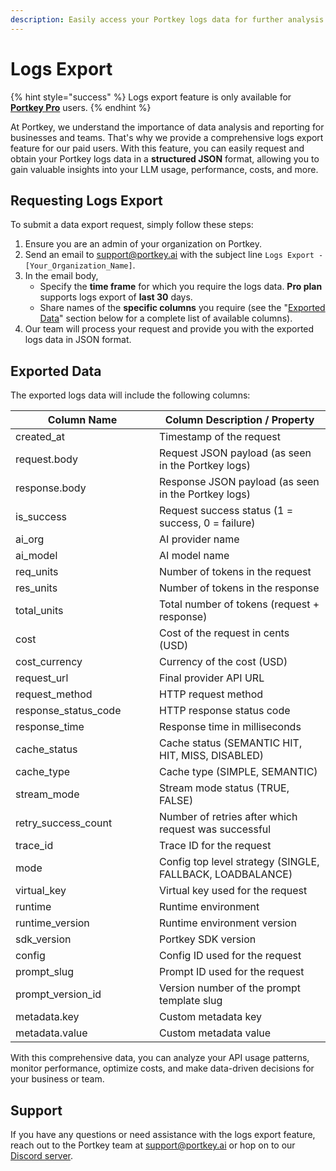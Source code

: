 ```yaml
---
description: Easily access your Portkey logs data for further analysis and reporting
---
```


# Logs Export

{% hint style="success" %}
Logs export feature is only available for [**Portkey Pro**](https://portkey.ai/pricing) users.
{% endhint %}

At Portkey, we understand the importance of data analysis and reporting for businesses and teams. That's why we provide a comprehensive logs export feature for our paid users. With this feature, you can easily request and obtain your Portkey logs data in a **structured JSON** format, allowing you to gain valuable insights into your LLM usage, performance, costs, and more.

## Requesting Logs Export

To submit a data export request, simply follow these steps:

1. Ensure you are an admin of your organization on Portkey.
2. Send an email to [support@portkey.ai](mailto:support@portkey.ai) with the subject line `Logs Export - [Your_Organization_Name]`.
3. In the email body,
   * Specify the **time frame** for which you require the logs data. **Pro plan** supports logs export of **last 30** days.
   * Share names of the **specific columns** you require (see the "[Exported Data](logs-export.md#exported-data)" section below for a complete list of available columns).
4. Our team will process your request and provide you with the exported logs data in JSON format.

## Exported Data

The exported logs data will include the following columns:

<table><thead><tr><th width="214">Column Name</th><th>Column Description / Property</th></tr></thead><tbody><tr><td>created_at</td><td>Timestamp of the request</td></tr><tr><td>request.body</td><td>Request JSON payload (as seen in the Portkey logs)</td></tr><tr><td>response.body</td><td>Response JSON payload (as seen in the Portkey logs)</td></tr><tr><td>is_success</td><td>Request success status (1 = success, 0 = failure)</td></tr><tr><td>ai_org</td><td>AI provider name</td></tr><tr><td>ai_model</td><td>AI model name</td></tr><tr><td>req_units</td><td>Number of tokens in the request</td></tr><tr><td>res_units</td><td>Number of tokens in the response</td></tr><tr><td>total_units</td><td>Total number of tokens (request + response)</td></tr><tr><td>cost</td><td>Cost of the request in cents (USD)</td></tr><tr><td>cost_currency</td><td>Currency of the cost (USD)</td></tr><tr><td>request_url</td><td>Final provider API URL</td></tr><tr><td>request_method</td><td>HTTP request method</td></tr><tr><td>response_status_code</td><td>HTTP response status code</td></tr><tr><td>response_time</td><td>Response time in milliseconds</td></tr><tr><td>cache_status</td><td>Cache status (SEMANTIC HIT, HIT, MISS, DISABLED)</td></tr><tr><td>cache_type</td><td>Cache type (SIMPLE, SEMANTIC)</td></tr><tr><td>stream_mode</td><td>Stream mode status (TRUE, FALSE)</td></tr><tr><td>retry_success_count</td><td>Number of retries after which request was successful</td></tr><tr><td>trace_id</td><td>Trace ID for the request</td></tr><tr><td>mode</td><td>Config top level strategy (SINGLE, FALLBACK, LOADBALANCE)</td></tr><tr><td>virtual_key</td><td>Virtual key used for the request</td></tr><tr><td>runtime</td><td>Runtime environment</td></tr><tr><td>runtime_version</td><td>Runtime environment version</td></tr><tr><td>sdk_version</td><td>Portkey SDK version</td></tr><tr><td>config</td><td>Config ID used for the request</td></tr><tr><td>prompt_slug</td><td>Prompt ID used for the request</td></tr><tr><td>prompt_version_id</td><td>Version number of the prompt template slug</td></tr><tr><td>metadata.key</td><td>Custom metadata key</td></tr><tr><td>metadata.value</td><td>Custom metadata value</td></tr></tbody></table>

With this comprehensive data, you can analyze your API usage patterns, monitor performance, optimize costs, and make data-driven decisions for your business or team.

## Support

If you have any questions or need assistance with the logs export feature, reach out to the Portkey team at support@portkey.ai or hop on to our [Discord server](https://portkey.ai/community).
